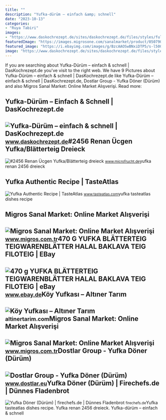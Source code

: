 ```yaml
---
title: ""
description: "Yufka-dürüm – einfach &amp; schnell"
date: "2023-10-13"
categories:
- "Ruya Tabiri"
images:
- "https://www.daskochrezept.de/sites/daskochrezept.de/files/styles/full_width_tablet_4_3/public/stockfood/stockfood-00696710.jpg?h=56ef42fc&amp;itok=X3NMXBxd"
featuredImage: "https://images.migrosone.com/sanalmarket/product/05079070/gunluk-yufka-1000-gr-32c2c9-1650x1650.jpg"
featured_image: "https://i.ebayimg.com/images/g/BzcAAOSwBNxiDTP5/s-l500.jpg"
image: "https://www.daskochrezept.de/sites/daskochrezept.de/files/styles/full_width_tablet_4_3/public/stockfood/stockfood-00696710.jpg?h=56ef42fc&amp;itok=X3NMXBxd"
---
```


If you are searching about Yufka-Dürüm – einfach &amp; schnell | DasKochrezept.de you've visit to the right web. We have 9 Pictures about Yufka-Dürüm – einfach &amp; schnell | DasKochrezept.de like Yufka-Dürüm – einfach &amp; schnell | DasKochrezept.de, Dostlar Group - Yufka Döner (Dürüm) and also Migros Sanal Market: Online Market Alışverişi. Read more:

Yufka-Dürüm – Einfach &amp; Schnell | DasKochrezept.de
------------------------------------------------------

 ![Yufka-Dürüm – einfach & schnell | DasKochrezept.de](https://www.daskochrezept.de/sites/daskochrezept.de/files/styles/full_width_tablet_4_3/public/stockfood/stockfood-00696710.jpg?h=56ef42fc&itok=X3NMXBxd) <small>www.daskochrezept.de</small>\#2456 Renan Ücgen Yufka/Blätterteig Dreieck
--------------------------------------------

 ![#2456 Renan Ücgen Yufka/Blätterteig dreieck](https://www.microfrucht.de/media/catalog/product/cache/4/image/650x/040ec09b1e35df139433887a97daa66f/y/u/yufka.jpg) <small>www.microfrucht.de</small>yufka renan 2456 dreieck

Yufka Authentic Recipe | TasteAtlas
-----------------------------------

 ![Yufka Authentic Recipe | TasteAtlas](https://cdn.tasteatlas.com/Images/Dishes/f1a5d23f726f405c95d99dd4ca5350b9.jpg?mw=1300) <small>www.tasteatlas.com</small>yufka tasteatlas dishes recipe

Migros Sanal Market: Online Market Alışverişi
---------------------------------------------

 ![Migros Sanal Market: Online Market Alışverişi](https://images.migrosone.com/sanalmarket/product/05079070/gunluk-yufka-1000-gr-32c2c9-1650x1650.jpg) <small>www.migros.com.tr</small>470 G YUFKA BLÄTTERTEIG TEIGWARENBLÄTTER HALAL BAKLAVA TEIG FILOTEIG | EBay
---------------------------------------------------------------------------

 ![470 g YUFKA BLÄTTERTEIG TEIGWARENBLÄTTER HALAL BAKLAVA TEIG FILOTEIG | eBay](https://i.ebayimg.com/images/g/BzcAAOSwBNxiDTP5/s-l500.jpg) <small>www.ebay.de</small>Köy Yufkası – Altıner Tarım
---------------------------

 ![Köy Yufkası – Altıner Tarım](https://altinertarim.com/wp-content/uploads/2020/04/yufka.jpg) <small>altinertarim.com</small>Migros Sanal Market: Online Market Alışverişi
---------------------------------------------

 ![Migros Sanal Market: Online Market Alışverişi](https://images.migrosone.com/sanalmarket/product/05079074/myfresh-baklavalik-yufka-800-gr-37134c-1650x1650.jpg) <small>www.migros.com.tr</small>Dostlar Group - Yufka Döner (Dürüm)
-----------------------------------

 ![Dostlar Group - Yufka Döner (Dürüm)](http://www.dostlar.eu/images/pratik-tarifler/Yufka-Dner-Rezept.png) <small>www.dostlar.eu</small>Yufka Döner (Dürüm) | Firechefs.de | Dünnes Fladenbrot
------------------------------------------------------

 ![Yufka Döner (Dürüm) | firechefs.de | Dünnes Fladenbrot](https://firechefs.de/wp-content/uploads/2020/06/IMG_5186-scaled.jpg) <small>firechefs.de</small>Yufka tasteatlas dishes recipe. Yufka renan 2456 dreieck. Yufka-dürüm – einfach &amp; schnell
